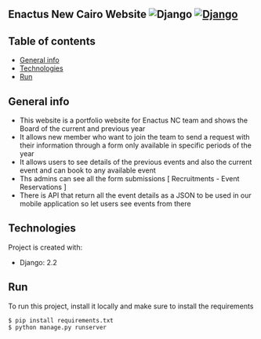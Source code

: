 ## Enactus New Cairo Website ![Django](https://img.shields.io/badge/Django-2.2.9-yellow.svg) [![Django](https://img.shields.io/badge/Live-green.svg)](enactusnewcairo.org)


## Table of contents
* [General info](#general-info)
* [Technologies](#technologies)
* [Run](#run)

## General info
- This website is a portfolio website for Enactus NC team and shows the Board of the current and previous year
- It allows new member who want to join the team to send a request with their information through a form only available in specific periods of the year
- It allows users to see details of the previous events and also the current event and can book to any available event
- Ths admins can see all the form submissions [ Recruitments - Event Reservations ]
- There is API that return all the event details as a JSON to be used in our mobile application so let users see events from there

## Technologies
Project is created with:
* Django: 2.2
	
## Run
To run this project, install it locally and make sure to install the requirements

```
$ pip install requirements.txt
$ python manage.py runserver
```
